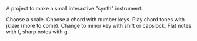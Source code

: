 A project to make a small interactive "synth" instrument.

Choose a scale.
Choose a chord with number keys.
Play chord tones with jkløæ (more to come).
Change to minor key with shift or capslock.
Flat notes with f, sharp notes with g.
